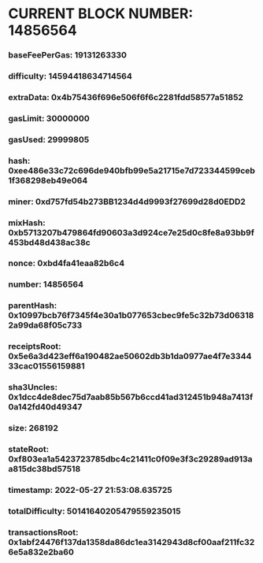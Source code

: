 # CURRENT BLOCK NUMBER: 14856564

### baseFeePerGas: 19131263330
### difficulty: 14594418634714564
### extraData: 0x4b75436f696e506f6f6c2281fdd58577a51852
### gasLimit: 30000000
### gasUsed: 29999805
### hash: 0xee486e33c72c696de940bfb99e5a21715e7d723344599ceb1f368298eb49e064
### miner: 0xd757fd54b273BB1234d4d9993f27699d28d0EDD2
### mixHash: 0xb5713207b479864fd90603a3d924ce7e25d0c8fe8a93bb9f453bd48d438ac38c
### nonce: 0xbd4fa41eaa82b6c4
### number: 14856564
### parentHash: 0x10997bcb76f7345f4e30a1b077653cbec9fe5c32b73d063182a99da68f05c733
### receiptsRoot: 0x5e6a3d423eff6a190482ae50602db3b1da0977ae4f7e334433cac01556159881
### sha3Uncles: 0x1dcc4de8dec75d7aab85b567b6ccd41ad312451b948a7413f0a142fd40d49347
### size: 268192
### stateRoot: 0xf803ea1a5423723785dbc4c21411c0f09e3f3c29289ad913aa815dc38bd57518
### timestamp: 2022-05-27 21:53:08.635725
### totalDifficulty: 50141640205479559235015
### transactionsRoot: 0x1abf24476f137da1358da86dc1ea3142943d8cf00aaf211fc326e5a832e2ba60
